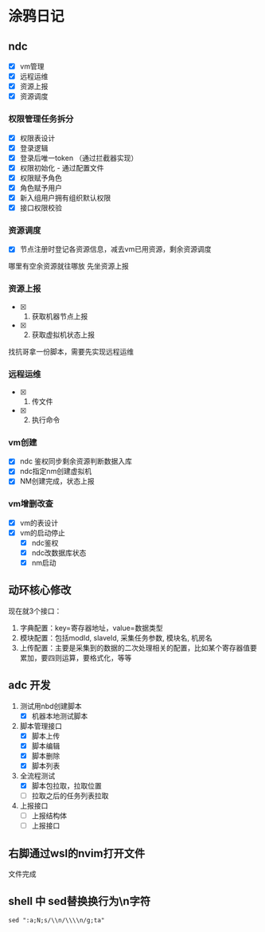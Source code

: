 # 涂鸦日记

## ndc

- [x] vm管理
- [x] 远程运维
- [x] 资源上报
- [x] 资源调度

### 权限管理任务拆分

- [x] 权限表设计
- [x] 登录逻辑
- [x] 登录后唯一token （通过拦截器实现）
- [x] 权限初始化 - 通过配置文件
- [x] 权限赋予角色
- [x] 角色赋予用户
- [x] 新入组用户拥有组织默认权限
- [x] 接口权限校验

### 资源调度

- [x] 节点注册时登记各资源信息，减去vm已用资源，剩余资源调度

哪里有空余资源就往哪放
先坐资源上报

### 资源上报

- [x] 1. 获取机器节点上报
- [x] 2. 获取虚拟机状态上报

找抗哥拿一份脚本，需要先实现远程运维

### 远程运维

- [x] 1. 传文件
- [x] 2. 执行命令

### vm创建

- [x] ndc 鉴权同步剩余资源判断数据入库
- [x] ndc指定nm创建虚拟机
- [x] NM创建完成，状态上报

### vm增删改查

- [x] vm的表设计
- [x] vm的启动停止
  - [x] ndc鉴权
  - [x] ndc改数据库状态
  - [x] nm启动

## 动环核心修改

现在就3个接口：

1. 字典配置：key=寄存器地址，value=数据类型
2. 模块配置：包括modId, slaveId, 采集任务参数, 模块名, 机房名
3. 上传配置：主要是采集到的数据的二次处理相关的配置，比如某个寄存器值要累加，要四则运算，要格式化，等等

## adc 开发

1. 测试用nbd创建脚本
   - [x] 机器本地测试脚本
2. 脚本管理接口
   - [x] 脚本上传
   - [x] 脚本编辑
   - [x] 脚本删除
   - [x] 脚本列表
3. 全流程测试
   - [x] 脚本包拉取，拉取位置
   - [ ] 拉取之后的任务列表拉取
4. 上报接口
   - [ ] 上报结构体
   - [ ] 上报接口

## 右脚通过wsl的nvim打开文件

文件完成

## shell 中 sed替换换行为\n字符

```shell
sed ":a;N;s/\\n/\\\\n/g;ta"
```

